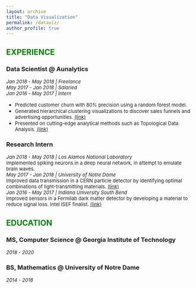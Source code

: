 ```yaml
---
layout: archive
title: "Data Visualization"
permalink: /dataviz/
author_profile: true
---
```

## <font color="green">EXPERIENCE</font>

### Data Scientist @ Aunalytics
*<font size="2">Jan 2018 - May 2018 | Freelance</font>*  
*<font size="2">May 2017 - Jan 2018 | Salaried</font>*  
*<font size="2">Jan 2016 - May 2017 | Intern</font>*

* <font size="2">Predicted customer churn with 80% precision using a random forest model.</font>  
* <font size="2">Generated hierarchical clustering visualizations to discover sales funnels and advertising opportunities. </font><font size="2" color="blue"><a href="https://jpskycak.github.io/files/skycak-aunalytics-salesfunnel.pdf">(link)</a></font>  
* <font size="2">Presented on cutting-edge analytical methods such as Topological Data Analysis. </font><font size="2" color="blue"><a href="https://jpskycak.github.io/files/skycak-aunalytics-tda.pdf">(link)</a></font>

### Research Intern
*<font size="2">Jan 2018 - May 2018 | Los Alamos National Laboratory</font>*  
<font size="2">Implemented spiking neurons in a deep neural network, in attempt to emulate brain waves.</font>  
*<font size="2">May 2017 - Jan 2018 | University of Notre Dame</font>*  
<font size="2">Improved data transmission in a CERN particle detector by identifying optimal combinations of light-transmitting materials. </font><font size="2" color="blue"><a href="https://jpskycak.github.io/files/skycak-nd-particledetector.pdf">(link)</a></font>  
*<font size="2">Jan 2016 - May 2017 | Indiana University South Bend</font>*  
<font size="2">Improved sensors in a Fermilab dark matter detector by developing a material to reduce signal loss. Intel ISEF finalist. </font><font size="2" color="blue"><a href="https://jpskycak.github.io/files/skycak-iusb-particledetector.pdf">(link)</a></font>

## <font color="green">EDUCATION</font>

### MS, Computer Science @ Georgia Institute of Technology
*<font size="2">2018 - 2020</font>*

### BS, Mathematics @ University of Notre Dame  
*<font size="2">2014 - 2018</font>*
